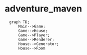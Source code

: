 # adventure_maven
```mermaid
  graph TD;
      Main-->Game;
      Game-->House;
      Game-->Player;
      Game-->Renderer;
      House-->Generator;
      House-->Room
```